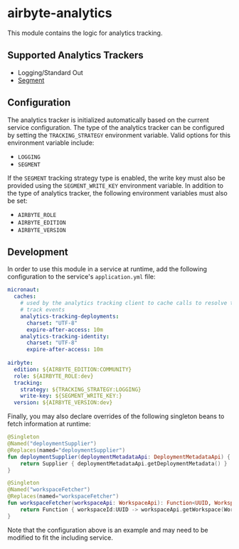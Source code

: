 # airbyte-analytics

This module contains the logic for analytics tracking.

## Supported Analytics Trackers

* Logging/Standard Out
* [Segment](https://segment.com/)

## Configuration

The analytics tracker is initialized automatically based on the current service configuration.  The type of the
analytics tracker can be configured by setting the `TRACKING_STRATEGY` environment variable.  Valid options
for this environment variable include:

* `LOGGING`
* `SEGMENT`

If the `SEGMENT` tracking strategy type is enabled, the write key must also be provided using the `SEGMENT_WRITE_KEY` 
environment variable. In addition to the type of analytics tracker, the following environment variables must also be set:

* `AIRBYTE_ROLE`
* `AIRBYTE_EDITION`
* `AIRBYTE_VERSION`

## Development

In order to use this module in a service at runtime,  add the following configuration to the service's `application.yml` file:

```yaml
micronaut:
  caches:
    # used by the analytics tracking client to cache calls to resolve the deployment and identity (workspace) for
    # track events
    analytics-tracking-deployments:
      charset: "UTF-8"
      expire-after-access: 10m
    analytics-tracking-identity:
      charset: "UTF-8"
      expire-after-access: 10m
      
airbyte:
  edition: ${AIRBYTE_EDITION:COMMUNITY}
  role: ${AIRBYTE_ROLE:dev}
  tracking:
    strategy: ${TRACKING_STRATEGY:LOGGING}
    write-key: ${SEGMENT_WRITE_KEY:}
  version: ${AIRBYTE_VERSION:dev}
```

Finally, you may also declare overrides of the following singleton beans to fetch information at runtime:

```kotlin
@Singleton
@Named("deploymentSupplier")
@Replaces(named="deploymentSupplier")
fun deploymentSupplier(deploymentMetadataApi: DeploymentMetadataApi) {
    return Supplier { deploymentMetadataApi.getDeploymentMetadata() }
}

@Singleton
@Named("workspaceFetcher")
@Replaces(named="workspaceFetcher")
fun workspaceFetcher(workspaceApi: WorkspaceApi): Function<UUID, WorkspaceRead> {
    return Function { workspaceId:UUID -> workspaceApi.getWorkspace(WorkspaceIdRequestBody().workspaceId(workspaceId).includeTombstone(true)) }
}

```

Note that the configuration above is an example and may need to be modified to fit the including service.
